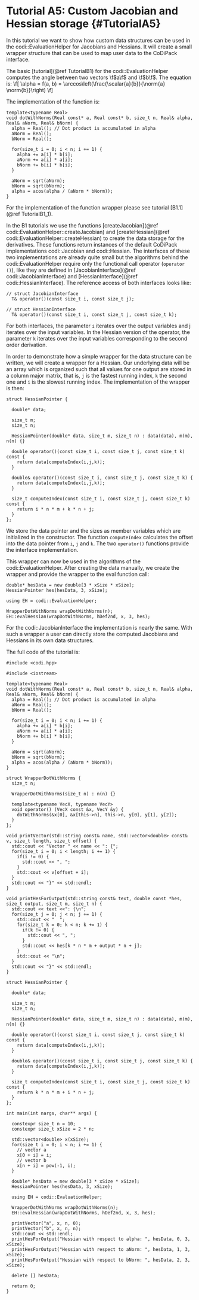 Tutorial A5: Custom Jacobian and Hessian storage {#TutorialA5}
============

In this tutorial we want to show how custom data structures can be used in the codi::EvaluationHelper for Jacobians
and Hessians. It will create a small wrapper structure that can be used to map user data to the CoDiPack
interface.

The basic [tutorial](@ref TutorialB1) for the codi::EvaluationHelper computes the angle between two vectors \f$a\f$
and \f$b\f$. The equation is:
\f[
  \alpha = f(a, b) = \arccos\left(\frac{\scalar{a}{b}}{\norm{a} \norm{b}}\right)
\f]

The implementation of the function is:
~~~~{.cpp}
template<typename Real>
void dotWithNorms(Real const* a, Real const* b, size_t n, Real& alpha, Real& aNorm, Real& bNorm) {
  alpha = Real(); // Dot product is accumulated in alpha
  aNorm = Real();
  bNorm = Real();

  for(size_t i = 0; i < n; i += 1) {
    alpha += a[i] * b[i];
    aNorm += a[i] * a[i];
    bNorm += b[i] * b[i];
  }

  aNorm = sqrt(aNorm);
  bNorm = sqrt(bNorm);
  alpha = acos(alpha / (aNorm * bNorm));
}
~~~~
For the implementation of the function wrapper please see tutorial [B1.1](@ref TutorialB1_1).

In the B1 tutorials we use the functions [createJacobian](@ref codi::EvaluationHelper::createJacobian) and
[createHessian](@ref codi::EvaluationHelper::createHessian) to create the data storage for the derivatives. These functions
return instances of the default CoDiPack implementations codi::Jacobian and codi::Hessian. The interfaces of these two
implementations are already quite small but the algorithms behind the codi::EvaluationHelper require only the functional
call operator (`operator ()`), like they are defined in [JacobianInterface](@ref codi::JacobianInterface) and
[HessianInterface](@ref codi::HessianInterface). The reference access of both interfaces looks like:
~~~~{.cpp}
// struct JacobianInterface
  T& operator()(const size_t i, const size_t j);

// struct HessianInterface
  T& operator()(const size_t i, const size_t j, const size_t k);
~~~~
For both interfaces, the parameter `i` iterates over the output variables and j iterates over the input variables. In the
Hessian version of the operator, the parameter `k` iterates over the input variables corresponding to the second order derivation.

In order to demonstrate how a simple wrapper for the data structure can be written, we will create a wrapper for a
Hessian. Our underlying data will be an array which is organized such that all values for one output are stored in a
column major matrix, that is, `j` is the fastest running index, `k` the second one and `i` is the slowest running index.
The implementation of the wrapper is then:
~~~~{.cpp}
struct HessianPointer {

  double* data;

  size_t m;
  size_t n;

  HessianPointer(double* data, size_t m, size_t n) : data(data), m(m), n(n) {}

  double operator()(const size_t i, const size_t j, const size_t k) const {
    return data[computeIndex(i,j,k)];
  }

  double& operator()(const size_t i, const size_t j, const size_t k) {
    return data[computeIndex(i,j,k)];
  }

  size_t computeIndex(const size_t i, const size_t j, const size_t k) const {
    return i * n * m + k * n + j;
  }
};
~~~~
We store the data pointer and the sizes as member variables which are initialized in the constructor. The function
`computeIndex` calculates the offset into the data pointer from `i`, `j` and `k`. The two `operator()` functions provide
the interface implementation.

This wrapper can now be used in the algorithms of the codi::EvaluationHelper. After creating the data manually, we create
the wrapper and provide the wrapper to the eval function call:
~~~~{.cpp}
double* hesData = new double[3 * xSize * xSize];
HessianPointer hes(hesData, 3, xSize);

using EH = codi::EvaluationHelper;

WrapperDotWithNorms wrapDotWithNorms(n);
EH::evalHessian(wrapDotWithNorms, hDef2nd, x, 3, hes);
~~~~

For the codi::JacobianInterface the implementation is nearly the same. With such a wrapper a user can directly store the
computed Jacobians and Hessians in its own data structures.


The full code of the tutorial is:
~~~~{.cpp}
#include <codi.hpp>

#include <iostream>

template<typename Real>
void dotWithNorms(Real const* a, Real const* b, size_t n, Real& alpha, Real& aNorm, Real& bNorm) {
  alpha = Real(); // Dot product is accumulated in alpha
  aNorm = Real();
  bNorm = Real();

  for(size_t i = 0; i < n; i += 1) {
    alpha += a[i] * b[i];
    aNorm += a[i] * a[i];
    bNorm += b[i] * b[i];
  }

  aNorm = sqrt(aNorm);
  bNorm = sqrt(bNorm);
  alpha = acos(alpha / (aNorm * bNorm));
}

struct WrapperDotWithNorms {
  size_t n;

  WrapperDotWithNorms(size_t n) : n(n) {}

  template<typename VecX, typename VecY>
  void operator() (VecX const &x, VecY &y) {
    dotWithNorms(&x[0], &x[this->n], this->n, y[0], y[1], y[2]);
  }
};

void printVector(std::string const& name, std::vector<double> const& v, size_t length, size_t offset) {
  std::cout << "Vector " << name << ": {";
  for(size_t i = 0; i < length; i += 1) {
    if(i != 0) {
      std::cout << ", ";
    }
    std::cout << v[offset + i];
  }
  std::cout << "}" << std::endl;
}

void printHesForOutput(std::string const& text, double const *hes, size_t output, size_t m, size_t n) {
  std::cout << text <<": {\n";
  for(size_t j = 0; j < n; j += 1) {
    std::cout << "  ";
    for(size_t k = 0; k < n; k += 1) {
      if(k != 0) {
        std::cout << ", ";
      }
      std::cout << hes[k * n * m + output * n + j];
    }
    std::cout << "\n";
  }
  std::cout << "}" << std::endl;
}

struct HessianPointer {

  double* data;

  size_t m;
  size_t n;

  HessianPointer(double* data, size_t m, size_t n) : data(data), m(m), n(n) {}

  double operator()(const size_t i, const size_t j, const size_t k) const {
    return data[computeIndex(i,j,k)];
  }

  double& operator()(const size_t i, const size_t j, const size_t k) {
    return data[computeIndex(i,j,k)];
  }

  size_t computeIndex(const size_t i, const size_t j, const size_t k) const {
    return k * n * m + i * n + j;
  }
};

int main(int nargs, char** args) {

  constexpr size_t n = 10;
  constexpr size_t xSize = 2 * n;

  std::vector<double> x(xSize);
  for(size_t i = 0; i < n; i += 1) {
    // vector a
    x[0 + i] = i;
    // vector b
    x[n + i] = pow(-1, i);
  }

  double* hesData = new double[3 * xSize * xSize];
  HessianPointer hes(hesData, 3, xSize);

  using EH = codi::EvaluationHelper;

  WrapperDotWithNorms wrapDotWithNorms(n);
  EH::evalHessian(wrapDotWithNorms, hDef2nd, x, 3, hes);

  printVector("a", x, n, 0);
  printVector("b", x, n, n);
  std::cout << std::endl;
  printHesForOutput("Hessian with respect to alpha: ", hesData, 0, 3, xSize);
  printHesForOutput("Hessian with respect to aNorm: ", hesData, 1, 3, xSize);
  printHesForOutput("Hessian with respect to bNorm: ", hesData, 2, 3, xSize);

  delete [] hesData;

  return 0;
}
~~~~

